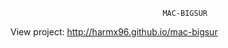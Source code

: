                                       MAC-BIGSUR
View project:
  http://harmx96.github.io/mac-bigsur
